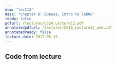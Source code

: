 ```yaml
---
num: "lect12"
desc: "Chapter 8: Queues, intro to lab06"
ready: false
pdfurl: /lectures/CS24_Lecture12.pdf
annotatedpdfurl: /lectures/CS16_Lecture12_ann.pdf
annotatedready: false
lecture_date: 2017-05-15 
---
```


## Code from lecture
